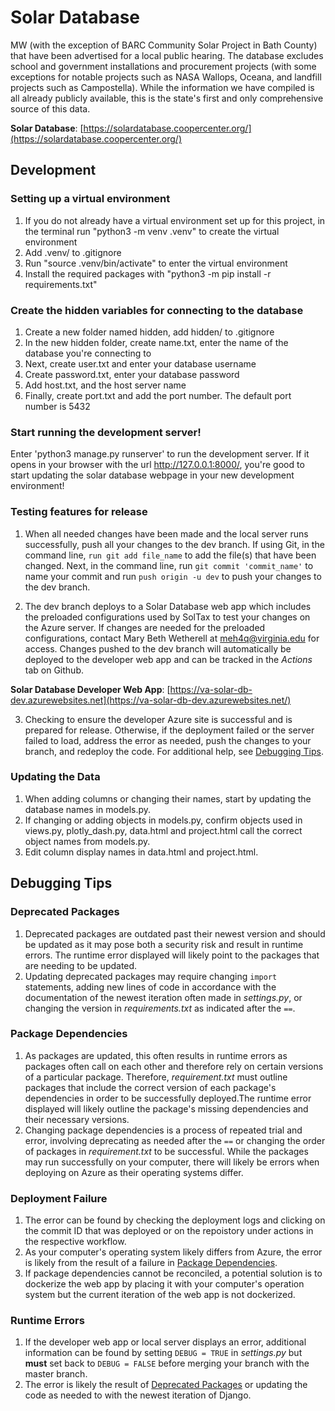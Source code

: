 # Solar Database

MW (with the exception of BARC Community Solar Project in Bath County) that have been advertised for a local public hearing. The database excludes school and government installations and procurement projects (with some exceptions for notable projects such as NASA Wallops, Oceana, and landfill projects such as Campostella). While the information we have compiled is all already publicly available, this is the state's first and only comprehensive source of this data.

__Solar Database__: [https://solardatabase.coopercenter.org/](https://solardatabase.coopercenter.org/)

## Development

### Setting up a virtual environment

1. If you do not already have a virtual environment set up for this project, in the terminal run "python3 -m venv .venv" to create the virtual environment
2. Add .venv/ to .gitignore
3. Run "source .venv/bin/activate" to enter the virtual environment
4. Install the required packages with "python3 -m pip install -r requirements.txt"

### Create the hidden variables for connecting to the database

1. Create a new folder named hidden, add hidden/ to .gitignore
2. In the new hidden folder, create name.txt, enter the name of the database you're connecting to
3. Next, create user.txt and enter your database username
4. Create password.txt, enter your database password
5. Add host.txt, and the host server name
6. Finally, create port.txt and add the port number. The default port number is 5432

### Start running the development server!

Enter 'python3 manage.py runserver' to run the development server. If it opens in your browser with the url http://127.0.0.1:8000/, you're good to start updating the solar database webpage in your new development environment!

### Testing features for release
1. When all needed changes have been made and the local server runs successfully, push all your changes to the dev branch. If using Git, in the command line, `run git add file_name` to add the file(s) that have been changed. Next, in the command line, run `git commit 'commit_name'` to name your commit and run `push origin -u dev` to push your changes to the dev branch.

2. The dev branch deploys to a Solar Database web app which includes the preloaded configurations used by SolTax to test your changes on the Azure server. If changes are needed for the preloaded configurations, contact Mary Beth Wetherell at [meh4q@virginia.edu](meh4q@virginia.edu) for access. Changes pushed to the dev branch will automatically be deployed to the developer web app and can be tracked in the _Actions_ tab on Github.

  __Solar Database Developer Web App__: [https://va-solar-db-dev.azurewebsites.net](https://va-solar-db-dev.azurewebsites.net/)

3. Checking to ensure the developer Azure site is successful and is prepared for release. Otherwise, if the deployment failed or the server failed to load, address the error as needed, push the changes to your branch, and redeploy the code. For additional help, see [Debugging Tips](#debugging-tips).

### Updating the Data
1. When adding columns or changing their names, start by updating the database names in models.py.
2. If changing or adding objects in models.py, confirm objects used in views.py, plotly_dash.py, data.html and project.html call the correct object names from models.py.
3. Edit column display names in data.html and project.html.

## Debugging Tips

### Deprecated Packages
1. Deprecated packages are outdated past their newest version and should be updated as it may pose both a security risk and result in runtime errors. The runtime error displayed will likely point to the packages that are needing to be updated. 
2. Updating deprecated packages may require changing `import` statements, adding new lines of code in accordance with the documentation of the newest iteration often made in _settings.py_, or changing the version in _requirements.txt_ as indicated after the `==`.

### Package Dependencies
1. As packages are updated, this often results in runtime errors as packages often call on each other and therefore rely on certain versions of a particular package. Therefore, _requirement.txt_ must outline packages that include the correct version of each package's dependencies in order to be successfully deployed.The runtime error displayed will likely outline the package's missing dependencies and their necessary versions.
2. Changing package dependencies is a process of repeated trial and error, involving deprecating as needed after the `==` or changing the order of packages in  _requirement.txt_ to be successful. While the packages may run successfully on your computer, there will likely be errors when deploying on Azure as their operating systems differ. 

### Deployment Failure
1. The error can be found by checking the deployment logs and clicking on the commit ID that was deployed or on the repoistory under actions in the respective workflow.
2. As your computer's operating system likely differs from Azure, the error is likely from the result of a failure in [Package Dependencies](#package-dependencies). 
3. If package dependencies cannot be reconciled, a potential solution is to dockerize the web app by placing it with your computer's operation system but the current iteration of the web app is not dockerized. 

 ### Runtime Errors
 1. If the developer web app or local server displays an error, additional information can be found by setting `DEBUG = TRUE` in _settings.py_ but __must__ set back to `DEBUG = FALSE` before merging your branch with the master branch.
 2. The error is likely the result of [Deprecated Packages](#deprecataed-packages) or updating the code as needed to with the newest iteration of Django.
